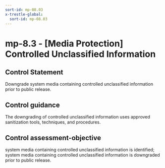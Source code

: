 ```yaml
---
sort-id: mp-08.03
x-trestle-global:
  sort-id: mp-08.03
---
```


# mp-8.3 - \[Media Protection\] Controlled Unclassified Information

## Control Statement

Downgrade system media containing controlled unclassified information prior to public release.

## Control guidance

The downgrading of controlled unclassified information uses approved sanitization tools, techniques, and procedures.

## Control assessment-objective

system media containing controlled unclassified information is identified;
system media containing controlled unclassified information is downgraded prior to public release.

